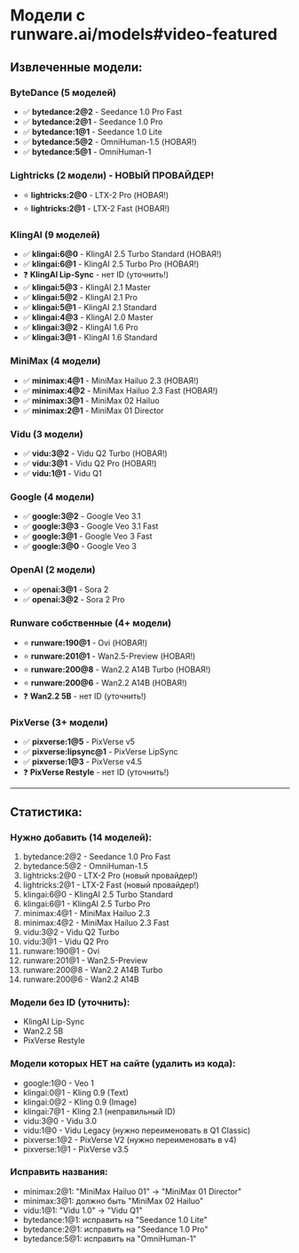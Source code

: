 # Модели с runware.ai/models#video-featured

## Извлеченные модели:

### ByteDance (5 моделей)
- ✅ **bytedance:2@2** - Seedance 1.0 Pro Fast
- ✅ **bytedance:2@1** - Seedance 1.0 Pro
- ✅ **bytedance:1@1** - Seedance 1.0 Lite
- ✅ **bytedance:5@2** - OmniHuman-1.5 (НОВАЯ!)
- ✅ **bytedance:5@1** - OmniHuman-1

### Lightricks (2 модели) - НОВЫЙ ПРОВАЙДЕР!
- ⭐ **lightricks:2@0** - LTX-2 Pro (НОВАЯ!)
- ⭐ **lightricks:2@1** - LTX-2 Fast (НОВАЯ!)

### KlingAI (9 моделей)
- ✅ **klingai:6@0** - KlingAI 2.5 Turbo Standard (НОВАЯ!)
- ✅ **klingai:6@1** - KlingAI 2.5 Turbo Pro (НОВАЯ!)
- ❓ **KlingAI Lip-Sync** - нет ID (уточнить!)
- ✅ **klingai:5@3** - KlingAI 2.1 Master
- ✅ **klingai:5@2** - KlingAI 2.1 Pro
- ✅ **klingai:5@1** - KlingAI 2.1 Standard
- ✅ **klingai:4@3** - KlingAI 2.0 Master
- ✅ **klingai:3@2** - KlingAI 1.6 Pro
- ✅ **klingai:3@1** - KlingAI 1.6 Standard

### MiniMax (4 модели)
- ✅ **minimax:4@1** - MiniMax Hailuo 2.3 (НОВАЯ!)
- ✅ **minimax:4@2** - MiniMax Hailuo 2.3 Fast (НОВАЯ!)
- ✅ **minimax:3@1** - MiniMax 02 Hailuo
- ✅ **minimax:2@1** - MiniMax 01 Director

### Vidu (3 модели)
- ✅ **vidu:3@2** - Vidu Q2 Turbo (НОВАЯ!)
- ✅ **vidu:3@1** - Vidu Q2 Pro (НОВАЯ!)
- ✅ **vidu:1@1** - Vidu Q1

### Google (4 модели)
- ✅ **google:3@2** - Google Veo 3.1
- ✅ **google:3@3** - Google Veo 3.1 Fast
- ✅ **google:3@1** - Google Veo 3 Fast
- ✅ **google:3@0** - Google Veo 3

### OpenAI (2 модели)
- ✅ **openai:3@1** - Sora 2
- ✅ **openai:3@2** - Sora 2 Pro

### Runware собственные (4+ модели)
- ⭐ **runware:190@1** - Ovi (НОВАЯ!)
- ⭐ **runware:201@1** - Wan2.5-Preview (НОВАЯ!)
- ⭐ **runware:200@8** - Wan2.2 A14B Turbo (НОВАЯ!)
- ⭐ **runware:200@6** - Wan2.2 A14B (НОВАЯ!)
- ❓ **Wan2.2 5B** - нет ID (уточнить!)

### PixVerse (3+ модели)
- ✅ **pixverse:1@5** - PixVerse v5
- ✅ **pixverse:lipsync@1** - PixVerse LipSync
- ✅ **pixverse:1@3** - PixVerse v4.5
- ❓ **PixVerse Restyle** - нет ID (уточнить!)

---

## Статистика:

### Нужно добавить (14 моделей):
1. bytedance:2@2 - Seedance 1.0 Pro Fast
2. bytedance:5@2 - OmniHuman-1.5
3. lightricks:2@0 - LTX-2 Pro (новый провайдер!)
4. lightricks:2@1 - LTX-2 Fast (новый провайдер!)
5. klingai:6@0 - KlingAI 2.5 Turbo Standard
6. klingai:6@1 - KlingAI 2.5 Turbo Pro
7. minimax:4@1 - MiniMax Hailuo 2.3
8. minimax:4@2 - MiniMax Hailuo 2.3 Fast
9. vidu:3@2 - Vidu Q2 Turbo
10. vidu:3@1 - Vidu Q2 Pro
11. runware:190@1 - Ovi
12. runware:201@1 - Wan2.5-Preview
13. runware:200@8 - Wan2.2 A14B Turbo
14. runware:200@6 - Wan2.2 A14B

### Модели без ID (уточнить):
- KlingAI Lip-Sync
- Wan2.2 5B
- PixVerse Restyle

### Модели которых НЕТ на сайте (удалить из кода):
- google:1@0 - Veo 1
- klingai:0@1 - Kling 0.9 (Text)
- klingai:0@2 - Kling 0.9 (Image)
- klingai:7@1 - Kling 2.1 (неправильный ID)
- vidu:3@0 - Vidu 3.0
- vidu:1@0 - Vidu Legacy (нужно переименовать в Q1 Classic)
- pixverse:1@2 - PixVerse V2 (нужно переименовать в v4)
- pixverse:1@1 - PixVerse v3.5

### Исправить названия:
- minimax:2@1: "MiniMax Hailuo 01" → "MiniMax 01 Director"
- minimax:3@1: должно быть "MiniMax 02 Hailuo"
- vidu:1@1: "Vidu 1.0" → "Vidu Q1"
- bytedance:1@1: исправить на "Seedance 1.0 Lite"
- bytedance:2@1: исправить на "Seedance 1.0 Pro"
- bytedance:5@1: исправить на "OmniHuman-1"
